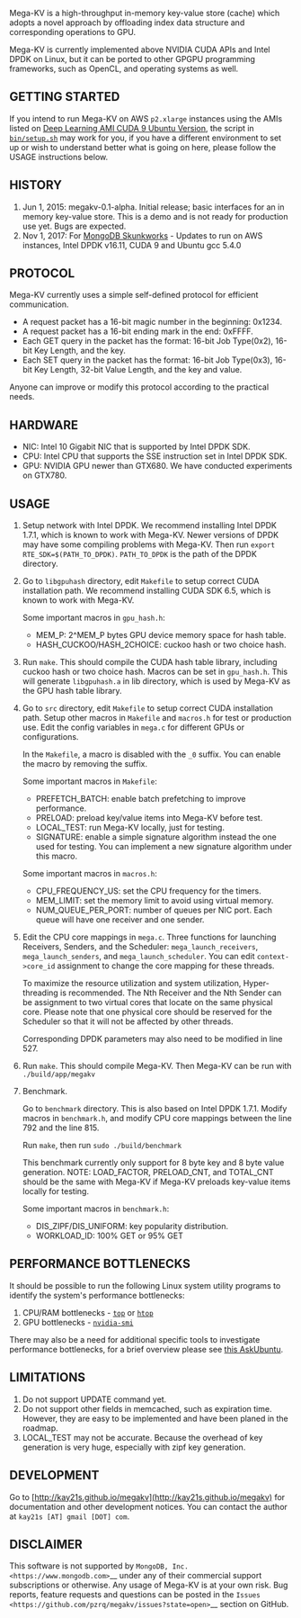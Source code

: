 Mega-KV is a high-throughput in-memory key-value store (cache) which adopts a
novel approach by offloading index data structure and corresponding operations
to GPU.

Mega-KV is currently implemented above NVIDIA CUDA APIs and Intel DPDK on Linux,
but it can be ported to other GPGPU programming frameworks, such as OpenCL, and
operating systems as well.


## GETTING STARTED

If you intend to run Mega-KV on AWS `p2.xlarge` instances using the AMIs 
listed on [Deep Learning AMI CUDA 9 Ubuntu Version][aws-deep-learning-cuda-9], 
the script in [`bin/setup.sh`](bin/setup.sh) may work for you, 
if you have a different environment to set up or 
wish to understand better what is going on here, 
please follow the USAGE instructions below.


## HISTORY

1. Jun 1, 2015: megakv-0.1-alpha. Initial release; basic interfaces for an in
memory key-value store. This is a demo and is not ready for production use yet.
Bugs are expected.
2. Nov 1, 2017: For [MongoDB Skunkworks][mongodb-skunkworks] - 
Updates to run on AWS instances, Intel DPDK v16.11, CUDA 9 and Ubuntu gcc 5.4.0


## PROTOCOL

Mega-KV currently uses a simple self-defined protocol for efficient communication.

* A request packet has a 16-bit magic number in the beginning: 0x1234.
* A request packet has a 16-bit ending mark in the end: 0xFFFF.
* Each GET query in the packet has the format: 16-bit Job Type(0x2), 16-bit Key
Length, and the key.
* Each SET query in the packet has the format: 16-bit Job Type(0x3), 16-bit Key
Length, 32-bit Value Length, and the key and value.

Anyone can improve or modify this protocol according to the practical needs.


## HARDWARE

* NIC: Intel 10 Gigabit NIC that is supported by Intel DPDK SDK.
* CPU: Intel CPU that supports the SSE instruction set in Intel DPDK SDK.
* GPU: NVIDIA GPU newer than GTX680. We have conducted experiments on GTX780.


## USAGE

1. Setup network with Intel DPDK. We recommend installing Intel DPDK 1.7.1,
which is known to work with Mega-KV. Newer versions of DPDK may have some
compiling problems with Mega-KV. Then run `export RTE_SDK=$(PATH_TO_DPDK)`.
`PATH_TO_DPDK` is the path of the DPDK directory.


2. Go to `libgpuhash` directory, edit `Makefile` to setup correct CUDA installation
path. We recommend installing CUDA SDK 6.5, which is known to work with Mega-KV.

    Some important macros in `gpu_hash.h`:

    * MEM_P: 2^MEM_P bytes GPU device memory space for hash table.
    * HASH_CUCKOO/HASH_2CHOICE: cuckoo hash or two choice hash.


3. Run `make`. This should compile the CUDA hash table library, including cuckoo
hash or two choice hash. Macros can be set in `gpu_hash.h`. This will generate
`libgpuhash.a` in lib directory, which is used by Mega-KV as the GPU hash table
library.


4. Go to `src` directory, edit `Makefile` to setup correct CUDA installation path.
Setup other macros in `Makefile` and `macros.h` for test or production use. Edit the
config variables in `mega.c` for different GPUs or configurations.

    In the `Makefile`, a macro is disabled with the `_0` suffix. You can enable the
macro by removing the suffix.

    Some important macros in `Makefile`:

    * PREFETCH_BATCH: enable batch prefetching to improve performance.
    * PRELOAD: preload key/value items into Mega-KV before test.
    * LOCAL_TEST: run Mega-KV locally, just for testing.
    * SIGNATURE: enable a simple signature algorithm instead the one used for testing.
      You can implement a new signature algorithm under this macro.

    Some important macros in `macros.h`:

    * CPU_FREQUENCY_US: set the CPU frequency for the timers.
    * MEM_LIMIT: set the memory limit to avoid using virtual memory.
    * NUM_QUEUE_PER_PORT: number of queues per NIC port. Each queue will have one
      receiver and one sender.


5. Edit the CPU core mappings in `mega.c`. Three functions for launching Receivers,
Senders, and the Scheduler: `mega_launch_receivers`, `mega_launch_senders`, and
`mega_launch_scheduler`. You can edit `context->core_id` assignment to change the core
mapping for these threads.

    To maximize the resource utilization and system utilization, Hyper-threading is
recommended. The Nth Receiver and the Nth Sender can be assignment to two virtual
cores that locate on the same physical core. Please note that one physical core
should be reserved for the Scheduler so that it will not be affected by other
threads.

    Corresponding DPDK parameters may also need to be modified in line 527.


6. Run `make`. This should compile Mega-KV. Then Mega-KV can be run with
`./build/app/megakv`


7. Benchmark.

    Go to `benchmark` directory. This is also based on Intel DPDK 1.7.1. Modify macros in
    `benchmark.h`, and modify CPU core mappings between the line 792 and the line 815.

    Run `make`, then run `sudo ./build/benchmark`

    This benchmark currently only support for 8 byte key and 8 byte value generation.
    NOTE: LOAD_FACTOR, PRELOAD_CNT, and TOTAL_CNT should be the same with Mega-KV if
    Mega-KV preloads key-value items locally for testing.

    Some important macros in `benchmark.h`:

    * DIS_ZIPF/DIS_UNIFORM: key popularity distribution.
    * WORKLOAD_ID: 100% GET or 95% GET


## PERFORMANCE BOTTLENECKS

It should be possible to run the following Linux system utility programs
to identify the system's performance bottlenecks:

 1. CPU/RAM bottlenecks - [`top`][top] or [`htop`][htop]
 2. GPU bottlenecks - [`nvidia-smi`][nvidia-smi]

There may also be a need for additional specific tools to investigate 
performance bottlenecks, for a brief overview please see 
[this AskUbuntu][ask-ubuntu-performance].
 

## LIMITATIONS

1. Do not support UPDATE command yet.
2. Do not support other fields in memcached, such as expiration time. However, they
are easy to be implemented and have been planed in the roadmap.
3. LOCAL_TEST may not be accurate. Because the overhead of key generation is very
huge, especially with zipf key generation.


## DEVELOPMENT

Go to [http://kay21s.github.io/megakv](http://kay21s.github.io/megakv) for documentation and other
development notices. You can contact the author at `kay21s [AT] gmail [DOT] com`.


## DISCLAIMER

This software is not supported by `MongoDB, Inc. <https://www.mongodb.com>`__
under any of their commercial support subscriptions or otherwise. Any usage of
Mega-KV is at your own risk. Bug reports, feature requests and questions can be
posted in the `Issues
<https://github.com/pzrq/megakv/issues?state=open>`__ section on GitHub.


[mongodb-skunkworks]: https://www.mongodb.com/careers/departments/engineering
[aws-deep-learning-cuda-9]: https://aws.amazon.com/marketplace/pp/B076TGJHY1
[top]: https://linux.die.net/man/1/top
[htop]: https://linux.die.net/man/1/htop
[nvidia-smi]: https://developer.nvidia.com/nvidia-system-management-interface
[ask-ubuntu-performance]: https://askubuntu.com/questions/1540/how-can-i-find-out-if-a-process-is-cpu-memory-or-disk-bound
